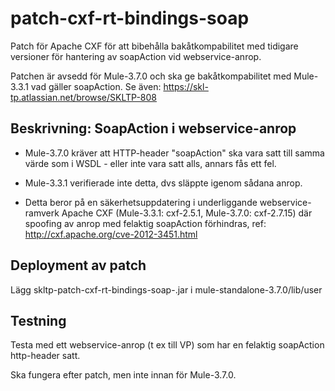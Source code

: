 # patch-cxf-rt-bindings-soap
Patch för Apache CXF för att bibehålla bakåtkompabilitet med tidigare versioner för hantering av soapAction vid webservice-anrop.

Patchen är avsedd för Mule-3.7.0 och ska ge bakåtkompabilitet med Mule-3.3.1 vad gäller soapAction.
Se även: https://skl-tp.atlassian.net/browse/SKLTP-808

## Beskrivning: SoapAction i webservice-anrop
* Mule-3.7.0 kräver att HTTP-header "soapAction" ska vara satt till samma värde som i WSDL - eller inte vara satt alls, annars fås ett fel.

* Mule-3.3.1 verifierade inte detta, dvs släppte igenom sådana anrop.

* Detta beror på en säkerhetsuppdatering i underliggande webservice-ramverk Apache CXF (Mule-3.3.1: cxf-2.5.1, Mule-3.7.0: cxf-2.7.15) där spoofing av anrop med felaktig soapAction förhindras, ref: http://cxf.apache.org/cve-2012-3451.html

## Deployment av patch
Lägg skltp-patch-cxf-rt-bindings-soap-<VERSION>.jar i mule-standalone-3.7.0/lib/user

## Testning
Testa med ett webservice-anrop (t ex till VP) som har en felaktig soapAction http-header satt.

Ska fungera efter patch, men inte innan för Mule-3.7.0.
